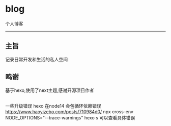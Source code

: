 # blog

个人博客
***

## 主旨

  记录日常开发和生活的私人空间

## 鸣谢

基于hexo,使用了next主题,感谢开源项目作者

##

一些升级错误
hexo 在node14 会包循环依赖错误<https://www.haoyizebo.com/posts/710984d0/>
npx cross-env NODE_OPTIONS="--trace-warnings" hexo s 可以查看具体错误
